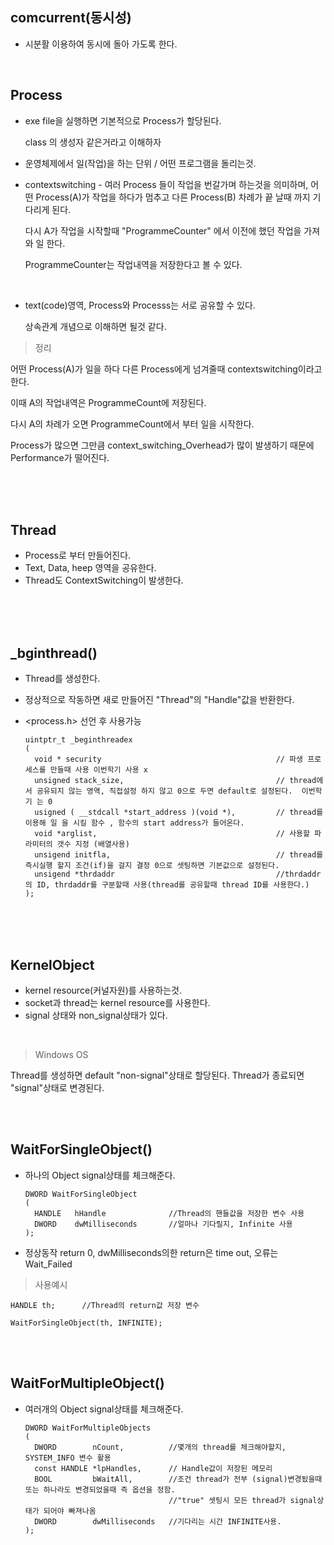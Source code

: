 ## comcurrent(동시성)
- 시분활 이용하여 동시에 돌아 가도록 한다.

</br>

## Process
- exe file을 실행하면 기본적으로 Process가 할당된다.
  
  class 의 생성자 같은거라고 이해하자

- 운영체제에서 일(작업)을 하는 단위 / 어떤 프로그램을 돌리는것.
- contextswitching - 여러 Process 들이 작업을 번갈가며 하는것을 의미하며, 어떤 Process(A)가 작업을 하다가 멈추고 다른 Process(B) 차례가 끝 날때 까지 기다리게 된다.

     다시 A가 작업을 시작할때 "ProgrammeCounter" 에서 이전에 했던 작업을 가져와 일 한다.

     ProgrammeCounter는 작업내역을 저장한다고 볼 수 있다.

</br>

- text(code)영역, Process와 Processs는 서로 공유할 수 있다. 

    상속관계 개념으로 이해하면 될것 같다.

>정리

어떤 Process(A)가 일을 하다 다른 Process에게 넘겨줄때 contextswitching이라고 한다.

이때 A의 작업내역은 ProgrammeCount에 저장된다. 

다시 A의 차례가 오면 ProgrammeCount에서 부터 일을 시작한다.

Process가 많으면 그만큼 context_switching_Overhead가 많이 발생하기 때문에 Performance가 떨어진다.


</br></br></br>

## Thread
- Process로 부터 만들어진다.
- Text, Data, heep 영역을 공유한다.
- Thread도 ContextSwitching이 발생한다.

</br></br></br>

## _bginthread()
- Thread를 생성한다.
- 정상적으로 작동하면 새로 만들어진 "Thread"의 "Handle"값을 반환한다.
- <process.h> 선언 후 사용가능

      uintptr_t _beginthreadex
      (
        void * security                                       // 파생 프로세스를 만들때 사용 이번학기 사용 x
        unsigned stack_size,                                  // thread에서 공유되지 않는 영역, 직접설정 하지 않고 0으로 두면 default로 설정된다.  이번학기 는 0
        usigned ( __stdcall *start_address )(void *),         // thread를 이용해 일 을 시킬 함수 , 함수의 start address가 들어온다.
        void *arglist,                                        // 사용할 파라미터의 갯수 지정 (배열사용)
        unsigend initfla,                                     // thread를 즉시실행 할지 조건(if)을 걸지 결정 0으로 셋팅하면 기본값으로 설정된다.
        unsigend *thrdaddr                                    //thrdaddr의 ID, thrdaddr를 구분할때 사용(thread를 공유할때 thread ID를 사용한다.)
      );


</br></br></br>

 ## KernelObject
 - kernel resource(커널자원)를 사용하는것.
 - socket과 thread는 kernel resource를 사용한다.
 -  signal 상태와 non_signal상태가 있다.

</br>

>Windows OS

Thread를 생성하면 default "non-signal"상태로 할당된다. Thread가 종료되면 "signal"상태로 변경된다.

</br></br>

## WaitForSingleObject()
- 하나의 Object signal상태를 체크해준다.

      DWORD WaitForSingleObject
      (
        HANDLE   hHandle              //Thread의 핸들값을 저장한 변수 사용
        DWORD    dwMilliseconds       //얼마나 기다릴지, Infinite 사용
      );
      
-  정상동작 return 0, dwMilliseconds의한 return은 time out, 오류는 Wait_Failed

>사용예시

    HANDLE th;      //Thread의 return값 저장 변수
    
    WaitForSingleObject(th, INFINITE);


</br></br>

## WaitForMultipleObject()
- 여러개의 Object signal상태를 체크해준다.

      DWORD WaitForMultipleObjects
      (
        DWORD        nCount,          //몇개의 thread를 체크해야할지, SYSTEM_INFO 변수 활용
        const HANDLE *lpHandles,      // Handle값이 저장된 메모리
        BOOL         bWaitAll,        //조건 thread가 전부 (signal)변경됬을때 또는 하나라도 변경되었을때 즉 옵션을 정함.
                                      //"true" 셋팅시 모든 thread가 signal상태가 되어야 빠져나옴 
        DWORD        dwMilliseconds   //기다리는 시간 INFINITE사용.
      );

